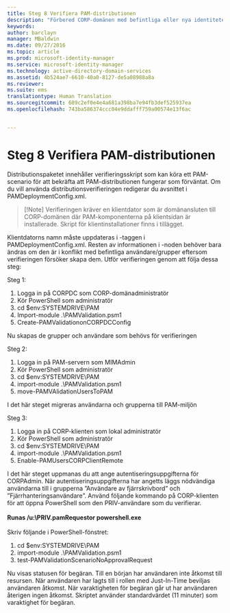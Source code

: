 ```yaml
---
title: Steg 8 Verifiera PAM-distributionen
description: "Förbered CORP-domänen med befintliga eller nya identiteter som ska hanteras av Privileged Identity Manager med hjälp av skript"
keywords: 
author: barclayn
manager: MBaldwin
ms.date: 09/27/2016
ms.topic: article
ms.prod: microsoft-identity-manager
ms.service: microsoft-identity-manager
ms.technology: active-directory-domain-services
ms.assetid: 4b524ae7-6610-40a0-8127-de5a08988a8a
ms.reviewer: 
ms.suite: ems
translationtype: Human Translation
ms.sourcegitcommit: 689c2ef0e4e4a681a398ba7e94fb3def525937ea
ms.openlocfilehash: 743ba586374ccc04e9ddafff759a00574e13f6ac


---
```


# Steg 8 Verifiera PAM-distributionen

Distributionspaketet innehåller verifieringsskript som kan köra ett PAM-scenario för att bekräfta att PAM-distributionen fungerar som förväntat.
Om du vill använda distributionsverifieringen redigerar du avsnittet <PamValidation/> i PAMDeploymentConfig.xml.

>[!Note] Verifieringen kräver en klientdator som är domänansluten till CORP-domänen där PAM-komponenterna på klientsidan är installerade. Skript för klientinstallationer finns i tillägget.

Klientdatorns namn måste uppdateras i <PAMValidationClient/>-taggen i PAMDeploymentConfig.xml. Resten av informationen i <PAMValidation/>-noden behöver bara ändras om den är i konflikt med befintliga användare/grupper eftersom verifieringen försöker skapa dem.
Utför verifieringen genom att följa dessa steg:

Steg 1:

1. Logga in på CORPDC som CORP-domänadministratör
2. Kör PowerShell som administratör
3. cd $env:SYSTEMDRIVE\PAM
4. Import-module .\PAMValidation.psm1
5. Create-PAMValidationonCORPDCConfig

Nu skapas de grupper och användare som behövs för verifieringen

Steg 2:

1. Logga in på PAM-servern som MIMAdmin
2. Kör PowerShell som administratör
3. cd $env:SYSTEMDRIVE\PAM
4. import-module .\PAMValidation.psm1
5. move-PAMVAlidationUsersToPAM

I det här steget migreras användarna och grupperna till PAM-miljön

Steg 3:

1. Logga in på CORP-klienten som lokal administratör
2. Kör PowerShell som administratör
3. cd $env:SYSTEMDRIVE\PAM
4. import-module .\PAMValidation.psm1
5. Enable-PAMUsersCORPClientRemote


I det här steget uppmanas du att ange autentiseringsuppgifterna för CORPAdmin. När autentiseringsuppgifterna har angetts läggs nödvändiga användarna till i grupperna ”Användare av fjärrskrivbord” och ”Fjärrhanteringsanvändare”.
Använd följande kommando på CORP-klienten för att öppna PowerShell som den PRIV-användare som du verifierar. </br></br>
**Runas /u:<PRIV domain>\PRIV.pamRequestor powershell.exe**  </br></br>
Skriv följande i PowerShell-fönstret:

1. cd $env:SYSTEMDRIVE\PAM
2. import-module .\PAMValidation.psm1
3. test-PAMValidationScenarioNoApprovalRequest


  Nu visas statusen för begäran.
  Till en början har användaren inte åtkomst till resursen. När användaren har lagts till i rollen med Just-In-Time beviljas användaren åtkomst. När varaktigheten för begäran går ut har användaren återigen ingen åtkomst.
  Skriptet använder standardvärdet (11 minuter) som varaktighet för begäran.



<!--HONumber=Sep16_HO4-->


